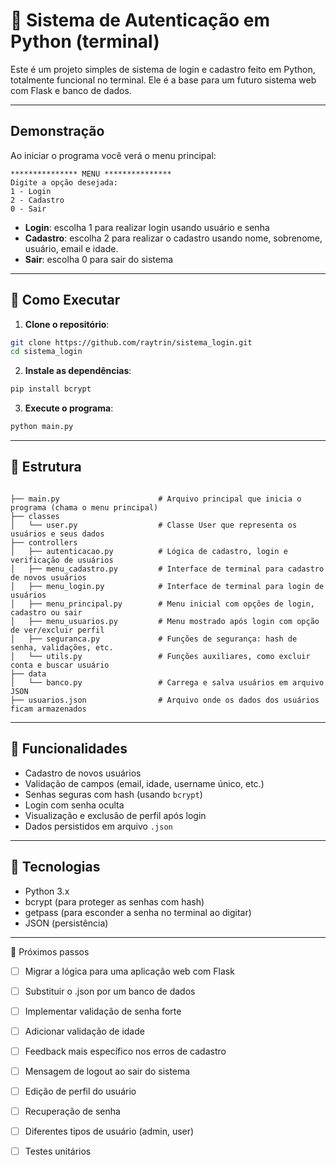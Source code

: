 # 🔐 Sistema de Autenticação em Python (terminal)

Este é um projeto simples de sistema de login e cadastro feito em Python, totalmente funcional no terminal. Ele é a base para um futuro sistema web com Flask e banco de dados.

---

## Demonstração

Ao iniciar o programa você verá o menu principal:

```
*************** MENU ***************
Digite a opção desejada:
1 - Login
2 - Cadastro
0 - Sair

```

- **Login**: escolha 1 para realizar login usando usuário e senha
- **Cadastro**: escolha 2 para realizar o cadastro usando nome, sobrenome, usuário, email e idade.
- **Sair**: escolha 0 para sair do sistema

---

## 🚀 Como Executar

1. **Clone o repositório**:
```bash
git clone https://github.com/raytrin/sistema_login.git
cd sistema_login
```

2. **Instale as dependências**:
```bash
pip install bcrypt
```

3. **Execute o programa**:
```bash
python main.py
```
---

## 📁 Estrutura
```

├── main.py                      # Arquivo principal que inicia o programa (chama o menu principal)
├── classes
│   └── user.py                  # Classe User que representa os usuários e seus dados
├── controllers
│   ├── autenticacao.py          # Lógica de cadastro, login e verificação de usuários
│   ├── menu_cadastro.py         # Interface de terminal para cadastro de novos usuários
│   ├── menu_login.py            # Interface de terminal para login de usuários
│   ├── menu_principal.py        # Menu inicial com opções de login, cadastro ou sair
│   ├── menu_usuarios.py         # Menu mostrado após login com opção de ver/excluir perfil
│   ├── seguranca.py             # Funções de segurança: hash de senha, validações, etc.
│   └── utils.py                 # Funções auxiliares, como excluir conta e buscar usuário
├── data
│   └── banco.py                 # Carrega e salva usuários em arquivo JSON
├── usuarios.json                # Arquivo onde os dados dos usuários ficam armazenados
```
---

## 🚀 Funcionalidades

- Cadastro de novos usuários
- Validação de campos (email, idade, username único, etc.)
- Senhas seguras com hash (usando `bcrypt`)
- Login com senha oculta
- Visualização e exclusão de perfil após login
- Dados persistidos em arquivo `.json`

---

## 🧰 Tecnologias

- Python 3.x
- bcrypt (para proteger as senhas com hash)
- getpass (para esconder a senha no terminal ao digitar)
- JSON (persistência)

---

🎯 Próximos passos
 
- [ ] Migrar a lógica para uma aplicação web com Flask
- [ ] Substituir o .json por um banco de dados
- [ ] Implementar validação de senha forte
- [ ] Adicionar validação de idade
- [ ] Feedback mais específico nos erros de cadastro
- [ ] Mensagem de logout ao sair do sistema
- [ ] Edição de perfil do usuário
- [ ] Recuperação de senha
- [ ] Diferentes tipos de usuário (admin, user)
- [ ] Testes unitários

